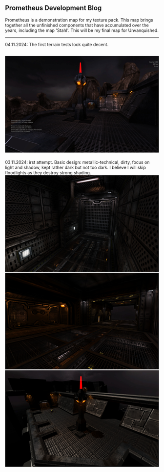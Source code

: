 ## Prometheus Development Blog

Prometheus is a demonstration map for my texture pack. 
This map brings together all the unfinished components that have accumulated over the years, 
including the map 'Stahl'. This will be my final map for Unvanquished.

--- 
04.11.2024:
The first terrain tests look quite decent.

![header](unvanquished_2024-11-04_185849_000.jpg) 
--- 
03.11.2024:
irst attempt. Basic design: metallic-technical, dirty, focus on light and shadow, kept rather dark but not too dark. I believe I will skip floodlights as they destroy strong shading.
![header](unvanquished_2024-11-03_185743_000.jpg) 
![header](unvanquished_2024-11-03_185718_000.jpg) 
![header](unvanquished_2024-11-03_185705_000.jpg) 

